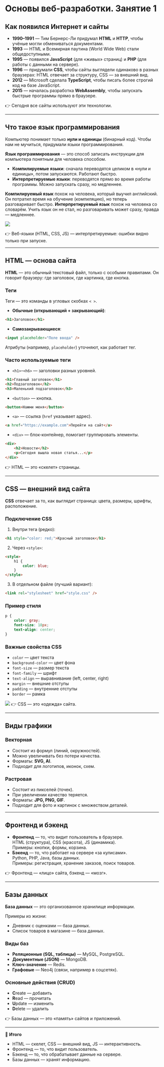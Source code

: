 # Основы веб-разработки. Занятие 1

## Как появился Интернет и сайты

- **1990–1991** — Тим Бернерс-Ли придумал **HTML** и **HTTP**, чтобы учёные могли обмениваться документами.
- **1993** — HTML и Всемирная паутина (World Wide Web) стали общедоступными.
- **1995** — появился **JavaScript** (для «живых» страниц) и **PHP** (для работы с данными на сервере).
- **1996** — придумали **CSS**, чтобы сайты выглядели одинаково в разных браузерах: HTML отвечает за структуру, CSS — за внешний вид.
- **2012** — Microsoft сделала **TypeScript**, чтобы писать более строгий код на базе JavaScript.
- **2015** — началась разработка **WebAssembly**, чтобы запускать быстрые программы прямо в браузере.

👉 Сегодня все сайты используют эти технологии.

---

## Что такое язык программирования

Компьютер понимает только **нули и единицы** (бинарный код). Чтобы нам не мучиться, придумали языки программирования.

**Язык программирования** — это способ записать инструкции для компьютера понятным для человека способом.

- **Компилируемые языки**: сначала переводятся целиком в «нули и единицы», потом запускаются. Работают быстро.
- **Интерпретируемые языки**: переводятся прямо во время работы программы. Можно запускать сразу, но медленнее.

**Компилируемый язык** похож на человека, который выучил английский. Он потратил время на обучение (компиляцию), но теперь разговаривает быстро.
**Интерпретируемый язык** похож на человека со словарём. Учить язык он не стал, но разговаривать может сразу, правда — медленнее.

![](images/1/compiling_and_interptiting_languages.png)

👉 Веб-языки (HTML, CSS, JS) — интерпретируемые: ошибки видно только при запуске.

---

## HTML — основа сайта

**HTML** — это обычный текстовый файл, только с особыми правилами. Он говорит браузеру: где заголовок, где картинка, где кнопка.

### Теги

Теги — это команды в угловых скобках `< >`.

- **Обычные (открывающий + закрывающий)**:

```html
<h1>Заголовок</h1>
```

- **Самозакрывающиеся**:

```html
<input placeholder="Поле ввода" />
```

Атрибуты (например, `placeholder`) уточняют, как работает тег.

### Часто используемые теги

- `<h1>`–`<h6>` — заголовки разных уровней.

```html
<h1>Главный заголовок</h1>
<h2>Подзаголовок</h2>
<h3>Маленький подзаголовок</h3>
```

- `<button>` — кнопка.

```html
<button>Нажми меня</button>
```

- `<a>` — ссылка (`href` указывает адрес).

```html
<a href="https://example.com">Перейти на сайт</a>
```

- `<div>` — блок-контейнер, помогает группировать элементы.

```html
<div>
	<h2>Новости</h2>
	<p>Сегодня вышла новая статья...</p>
</div>
```

👉 HTML — это «скелет» страницы.

---

## CSS — внешний вид сайта

**CSS** отвечает за то, как выглядит страница: цвета, размеры, шрифты, расположение.

### Подключение CSS

1. Внутри тега (редко):

```html
<h1 style="color: red;">Красный заголовок</h1>
```

2. Через `<style>`:

```html
<style>
	h1 {
		color: blue;
	}
</style>
```

3. В отдельном файле (лучший вариант):

```html
<link rel="stylesheet" href="style.css" />
```

### Пример стиля

```css
p {
	color: gray;
	font-size: 18px;
	text-align: center;
}
```

### Важные свойства CSS

- `color` — цвет текста
- `background-color` — цвет фона
- `font-size` — размер текста
- `font-family` — шрифт
- `text-align` — выравнивание (left, center, right)
- `margin` — внешние отступы
- `padding` — внутренние отступы
- `border` — рамка

![](images/1/element_box_model.png)
👉 CSS — это «одежда» сайта.

---

## Виды графики

### Векторная

- Состоит из формул (линий, окружностей).
- Можно увеличивать без потери качества.
- Форматы: **SVG, AI**.
- Подходит для логотипов, иконок, схем.

### Растровая

- Состоит из пикселей (точек).
- При увеличении качество теряется.
- Форматы: **JPG, PNG, GIF**.
- Подходит для фото и картинок с множеством деталей.

---

## Фронтенд и бэкенд

- **Фронтенд** — то, что видит пользователь в браузере.  
   HTML (структура), CSS (красота), JS (динамика).  
   Примеры: кнопки, формы, корзина.
- **Бэкенд** — то, что работает на сервере «за кулисами».  
   Python, PHP, Java, базы данных.  
   Примеры: регистрация, хранение заказов, поиск товаров.

👉 Фронтенд — «лицо» сайта, бэкенд — «мозг».

---

## Базы данных

**База данных** — это организованное хранилище информации.

Примеры из жизни:

- Дневник с оценками — база данных.
- Список товаров в магазине — база данных.

### Виды баз

- **Реляционные (SQL, таблицы)** — MySQL, PostgreSQL.
- **Документные (JSON)** — MongoDB.
- **Ключ-значение** — Redis.
- **Графовые** — Neo4j (связи, например в соцсетях).

### Основные действия (CRUD)

- **C**reate — добавить
- **R**ead — прочитать
- **U**pdate — изменить
- **D**elete — удалить

👉 Базы данных — это «память» сайтов и приложений.

---

📌 **Итого**

- HTML — скелет, CSS — внешний вид, JS — интерактивность.
- Фронтенд — то, что видит пользователь.
- Бэкенд — то, что обрабатывает данные на сервере.
- Базы данных — хранят информацию.
